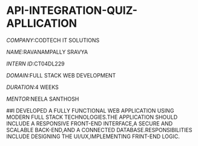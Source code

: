 # API-INTEGRATION-QUIZ-APLLICATION

*COMPANY*:CODTECH IT SOLUTIONS

*NAME*:RAVANAMPALLY SRAVYA

*INTERN ID*:CT04DL229

*DOMAIN*:FULL STACK WEB DEVELOPMENT

*DURATION*:4 WEEKS

*MENTOR*:NEELA SANTHOSH

##I DEVELOPED A FULLY FUNCTIONAL WEB APPLICATION USING MODERN FULL STACK TECHNOLOGIES.THE APPLICATION SHOULD INCLUDE A RESPONSIVE FRONT-END INTERFACE,A SECURE AND SCALABLE BACK-END,AND A CONNECTED DATABASE.RESPONSIBILITIES INCLUDE DESIGNING THE UI/UX,IMPLEMENTING FRINT-END LOGIC.
